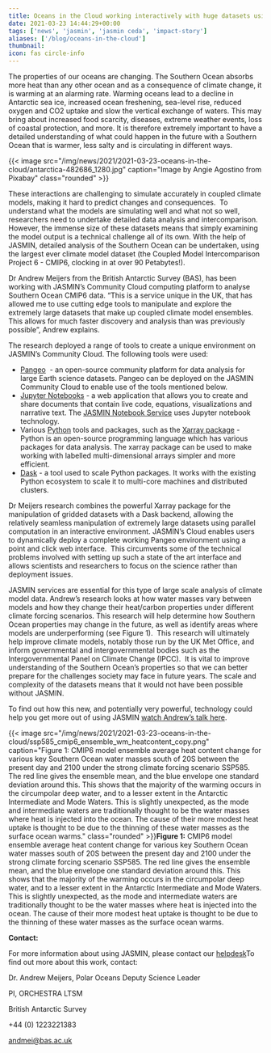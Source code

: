 ```yaml
---
title: Oceans in the Cloud working interactively with huge datasets using Pangeo
date: 2021-03-23 14:44:29+00:00
tags: ['news', 'jasmin', 'jasmin ceda', 'impact-story']
aliases: ['/blog/oceans-in-the-cloud']
thumbnail: 
icon: fas circle-info
---
```


The properties of our oceans are changing. The Southern Ocean absorbs more heat than any other ocean and as a consequence of climate change, it is warming at an alarming rate. Warming oceans lead to a decline in Antarctic sea ice, increased ocean freshening, sea-level rise, reduced oxygen and CO2 uptake and slow the vertical exchange of waters. This may bring about increased food scarcity, diseases, extreme weather events, loss of coastal protection, and more. It is therefore extremely important to have a detailed understanding of what could happen in the future with a Southern Ocean that is warmer, less salty and is circulating in different ways.

{{< image src="/img/news/2021/2021-03-23-oceans-in-the-cloud/antarctica-482686_1280.jpg"  caption="Image by Angie Agostino from Pixabay" class="rounded" >}}

These interactions are challenging to simulate accurately in coupled climate models, making it hard to predict changes and consequences.  To understand what the models are simulating well and what not so well, researchers need to undertake detailed data analysis and intercomparison. However, the immense size of these datasets means that simply examining the model output is a technical challenge all of its own. With the help of JASMIN, detailed analysis of the Southern Ocean can be undertaken, using the largest ever climate model dataset (the Coupled Model Intercomparison Project 6 - CMIP6, clocking in at over 90 Petabytes!).
  
Dr Andrew Meijers from the British Antarctic Survey (BAS), has been working with JASMIN’s Community Cloud computing platform to analyse Southern Ocean CMIP6 data. “This is a service unique in the UK, that has allowed me to use cutting edge tools to manipulate and explore the extremely large datasets that make up coupled climate model ensembles. This allows for much faster discovery and analysis than was previously possible”, Andrew explains.  
  
The research deployed a range of tools to create a unique environment on JASMIN’s Community Cloud. The following tools were used:

* [Pangeo](https://pangeo.io/about.html)  - an open-source community platform for data analysis for large Earth science datasets. Pangeo can be deployed on the JASMIN Community Cloud to enable use of the tools mentioned below.
* [Jupyter Notebooks](https://jupyter.org/) - a web application that allows you to create and share documents that contain live code, equations, visualizations and narrative text. The [JASMIN Notebook Service](https://help.jasmin.ac.uk/article/4851-jasmin-notebook-service) uses Jupyter notebook technology.
* Various [Python](https://www.python.org/) tools and packages, such as the [Xarray package](https://pypi.org/project/xarray/) - Python is an open-source programming language which has various packages for data analysis. The xarray package can be used to make working with labelled multi-dimensional arrays simpler and more efficient.
* [Dask](https://dask.org/) - a tool used to scale Python packages. It works with the existing Python ecosystem to scale it to multi-core machines and distributed clusters.

Dr Meijers research combines the powerful Xarray package for the manipulation of gridded datasets with a Dask backend, allowing the relatively seamless manipulation of extremely large datasets using parallel computation in an interactive environment. JASMIN’s Cloud enables users to dynamically deploy a complete working Pangeo environment using a point and click web interface.  This circumvents some of the technical problems involved with setting up such a state of the art interface and allows scientists and researchers to focus on the science rather than deployment issues.  
  
JASMIN services are essential for this type of large scale analysis of climate model data. Andrew’s research looks at how water masses vary between models and how they change their heat/carbon properties under different climate forcing scenarios. This research will help determine how Southern Ocean properties may change in the future, as well as identify areas where models are underperforming (see Figure 1).  This research will ultimately help improve climate models, notably those run by the UK Met Office, and inform governmental and intergovernmental bodies such as the Intergovernmental Panel on Climate Change (IPCC).  It is vital to improve understanding of the Southern Ocean’s properties so that we can better prepare for the challenges society may face in future years. The scale and complexity of the datasets means that it would not have been possible without JASMIN.

To find out how this new, and potentially very powerful, technology could help you get more out of using JASMIN [watch Andrew’s talk here](https://www.ceda.ac.uk/events/jasmin-user-seminar-series/).  
  
 {{< image src="/img/news/2021/2021-03-23-oceans-in-the-cloud/ssp585_cmip6_ensemble_wm_heatcontent_copy.png"  caption="Figure 1: CMIP6 model ensemble average heat content change for various key Southern Ocean water masses south of 20S between the present day and 2100 under the strong climate forcing scenario SSP585. The red line gives the ensemble mean, and the blue envelope one standard deviation around this. This shows that the majority of the warming occurs in the circumpolar deep water, and to a lesser extent in the Antarctic Intermediate and Mode Waters. This is slightly unexpected, as the mode and intermediate waters are traditionally thought to be the water masses where heat is injected into the ocean. The cause of their more modest heat uptake is thought to be due to the thinning of these water masses as the surface ocean warms." class="rounded" >}}**Figure 1:** CMIP6 model ensemble average heat content change for various key Southern Ocean water masses south of 20S between the present day and 2100 under the strong climate forcing scenario SSP585. The red line gives the ensemble mean, and the blue envelope one standard deviation around this. This shows that the majority of the warming occurs in the circumpolar deep water, and to a lesser extent in the Antarctic Intermediate and Mode Waters. This is slightly unexpected, as the mode and intermediate waters are traditionally thought to be the water masses where heat is injected into the ocean. The cause of their more modest heat uptake is thought to be due to the thinning of these water masses as the surface ocean warms.

**Contact:**

For more information about using JASMIN, please contact our [helpdesk](mailto:support@jasmin.ac.uk)To find out more about this work, contact:

Dr. Andrew Meijers, Polar Oceans Deputy Science Leader

PI, ORCHESTRA LTSM

British Antarctic Survey

+44 (0) 1223221383

[andmei@bas.ac.uk](mailto:andmei@bas.ac.uk)
